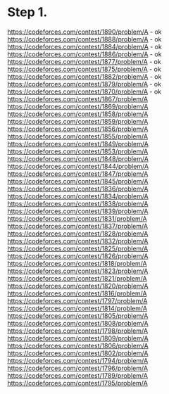 # Step 1.
https://codeforces.com/contest/1890/problem/A - ok  
https://codeforces.com/contest/1888/problem/A - ok  
https://codeforces.com/contest/1884/problem/A - ok  
https://codeforces.com/contest/1886/problem/A - ok
https://codeforces.com/contest/1877/problem/A - ok   
https://codeforces.com/contest/1875/problem/A - ok  
https://codeforces.com/contest/1882/problem/A - ok   
https://codeforces.com/contest/1879/problem/A - ok   
https://codeforces.com/contest/1870/problem/A - ok
https://codeforces.com/contest/1867/problem/A  
https://codeforces.com/contest/1869/problem/A  
https://codeforces.com/contest/1858/problem/A  
https://codeforces.com/contest/1859/problem/A  
https://codeforces.com/contest/1856/problem/A  
https://codeforces.com/contest/1855/problem/A  
https://codeforces.com/contest/1849/problem/A  
https://codeforces.com/contest/1853/problem/A  
https://codeforces.com/contest/1848/problem/A  
https://codeforces.com/contest/1844/problem/A  
https://codeforces.com/contest/1847/problem/A  
https://codeforces.com/contest/1845/problem/A  
https://codeforces.com/contest/1836/problem/A  
https://codeforces.com/contest/1834/problem/A  
https://codeforces.com/contest/1838/problem/A  
https://codeforces.com/contest/1839/problem/A  
https://codeforces.com/contest/1831/problem/A  
https://codeforces.com/contest/1837/problem/A  
https://codeforces.com/contest/1828/problem/A  
https://codeforces.com/contest/1832/problem/A  
https://codeforces.com/contest/1825/problem/A  
https://codeforces.com/contest/1826/problem/A  
https://codeforces.com/contest/1818/problem/A  
https://codeforces.com/contest/1823/problem/A  
https://codeforces.com/contest/1821/problem/A  
https://codeforces.com/contest/1820/problem/A  
https://codeforces.com/contest/1816/problem/A  
https://codeforces.com/contest/1797/problem/A  
https://codeforces.com/contest/1814/problem/A  
https://codeforces.com/contest/1805/problem/A  
https://codeforces.com/contest/1808/problem/A  
https://codeforces.com/contest/1798/problem/A  
https://codeforces.com/contest/1809/problem/A  
https://codeforces.com/contest/1806/problem/A  
https://codeforces.com/contest/1802/problem/A  
https://codeforces.com/contest/1794/problem/A  
https://codeforces.com/contest/1796/problem/A  
https://codeforces.com/contest/1789/problem/A  
https://codeforces.com/contest/1795/problem/A  
